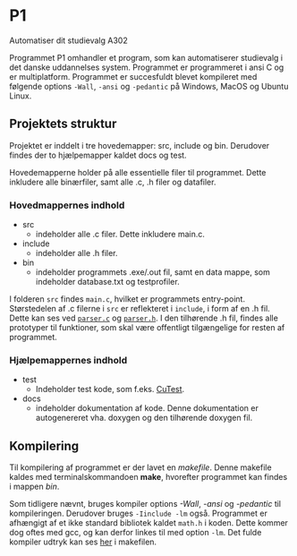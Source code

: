 # P1

Automatiser dit studievalg A302

Programmet P1 omhandler et program, som kan automatiserer studievalg i det danske uddannelses system. Programmet er programmeret i ansi C og er multiplatform. Programmet er succesfuldt blevet kompileret med følgende options `-Wall`, `-ansi` og `-pedantic` på Windows, MacOS og Ubuntu Linux.  

## Projektets struktur  

Projektet er inddelt i tre hovedemapper: src, include og bin. Derudover findes der to hjælpemapper kaldet docs og test. 

Hovedemapperne holder på alle essentielle filer til programmet. Dette inkludere alle binærfiler, samt alle .c, .h filer og datafiler.  

### Hovedmappernes indhold

* src
  * indeholder alle .c filer. Dette inkludere main.c.
* include
  * indeholder alle .h filer.
* bin
  * indeholder programmets .exe/.out fil, samt en data mappe, som indeholder database.txt og testprofiler.  

I folderen `src` findes `main.c`, hvilket er programmets entry-point. Størstedelen af .c filerne i `src` er reflekteret i `include`, i form af en .h fil. Dette kan ses ved [`parser.c`](src/parser.c) og [`parser.h`](include/parser.h). I den tilhørende .h fil, findes alle prototyper til funktioner, som skal være offentligt tilgængelige for resten af programmet.  

### Hjælpemappernes indhold

* test
  * Indeholder test kode, som f.eks. [CuTest](test/CuTest.c).
* docs
  * indeholder dokumentation af kode. Denne dokumentation er autogenereret vha. doxygen og den tilhørende doxygen fil.

## Kompilering  

Til kompilering af programmet er der lavet en *makefile*. Denne makefile kaldes med terminalskommandoen **make**, hvorefter programmet kan findes i mappen *bin*.  

Som tidligere nævnt, bruges kompiler options *-Wall*, *-ansi* og *-pedantic* til kompileringen. Derudover bruges `-Iinclude -lm` også. Programmet er afhængigt af et ikke standard bibliotek kaldet `math.h` i koden. Dette kommer dog oftes med gcc, og kan derfor linkes til med option `-lm`.  Det fulde kompiler udtryk kan ses [her](makefile) i makefilen. 